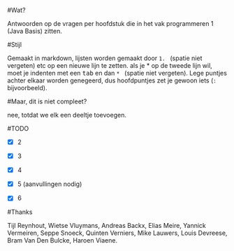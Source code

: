 #Wat?

Antwoorden op de vragen per hoofdstuk die in het vak programmeren 1 (Java Basis) zitten.

#Stijl

Gemaakt in markdown, lijsten worden gemaakt door `1. ` (spatie niet vergeten) etc op een nieuwe lijn te zetten. als je \* op de tweede lijn wil, moet je indenten met een <kbd>tab</kbd> en dan `* ` (spatie niet vergeten). Lege puntjes achter elkaar worden genegeerd, dus hoofdpuntjes zet je gewoon iets (`:` bijvoorbeeld).

#Maar, dit is niet compleet?

nee, totdat we elk een deeltje toevoegen.

#TODO

- [x] 2

- [x] 3

- [x] 4

- [x] 5 (aanvullingen nodig)

- [x] 6

#Thanks

Tijl Reynhout, Wietse Vluymans, Andreas Backx, Elias Meire, Yannick Vermeiren, Seppe Snoeck, Quinten Verniers, Mike Lauwers, Louis Devreese, Bram Van Den Bulcke, Haroen Viaene.
